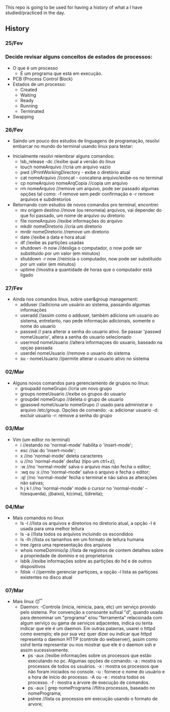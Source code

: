 This repo is going to be used for having a history of what a I have studied/practiced in the day.

## History

### 25/Fev

### Decide revisar alguns conceitos de estados de processos:
- O que é um processo 
    - É um programa que está em execução.
- PCB (Process Control Block)
- Estados de um processo:
    - Created
    - Waiting
    - Ready
    - Running
    - Terminated
- Swapping

### 26/Fev

* Saindo um pouco dos estudos de linguagens de programação, resolvi embarcar no mundo do terminal usando linux para testar:
- Inicialmente resolvi relembrar alguns comandos: 
    - lsb_release -dc //exibe qual a versão do linux
    - touch nomeArquivo //cria um arquivo vazio
    - pwd //PrintWorkingDirectory - exibe o diretório atual
    - cat nomeArquivo //concat - concatena arquivo/exibe-os no terminal
    - cp nomeArquivo nomeArqCopia //copia um arquivo
    - rm nomeArquivo //remove um arquivo, pode ser passado algumas opções tal como: -f remove sem pedir confirmação e -r remove arquivos e subdiretorios
- Retornando com estudos de novos comandos pro terminal, encontrei:
    - mv origem destino //move (ou renomeia) arquivos, vai depender do que foi passado, um nome de arquivo ou diretorio
    - file nomeArquivo //exibe informações do arquivo
    - mkdir nomeDiretorio //cria um diretorio
    - mrdir nomeDiretorio //remove um diretorio
    - date //exibe a data e hora atual
    - df //exibe as partições usadas
    - shutdown -h now //desliga o computador, o now pode ser substituido por um valor (em minutos)
    - shutdown -r now //reinicia o computador, now pode ser substituido por um valor (em minutos)
    - uptime //mostra a quantidade de horas que o computador está ligado

### 27/Fev

- Ainda nos comandos linux, sobre user&group management:
    - adduser //adiciona um usuário ao sistema, passando algumas informações
    - useradd //assim como o adduser, também adiciona um usuario ao sistema, entretanto, nao pede informação adicionais, somente o nome do usuario
    - passwd // para alterar a senha do usuario ativo. Se passar 'passwd nomeUsuario', altera a senha do usuario selecionado
    - usermod nomeUsuario //altera informaçoes do usuario, baseado na opçao passada
    - userdel nomeUsuario //remove o usuario do sistema
    - su - nomeUsuario //permite alterar o usuario ativo no sistema

### 02/Mar

- Alguns novos comandos para gerenciamento de grupos no linux:
    - groupadd nomeGrupo //cria um novo grupo
    - groups nomeUsuario //exibe os grupos do usuario
    - groupdel nomeGrupo //deleta o grupo de usuario
    - gpasswd nomeUsuario nomeGrupo // usado para administrar o arquivo /etc/group. Opções de comando:
        -a: adicionar usuario
        -d: excluir usuario
        -r: remove a senha do grupo

### 03/Mar

- Vim (um editor no terminal)
    - i //estando no 'normal-mode' habilita o 'insert-mode';
    - esc //sai do 'insert-mode';
    - x //no 'normal-mode' deleta caracteres
    - u //no 'normal-mode' desfaz (tipo um ctrl+z);
    - :w //no 'normal-mode' salva o arquivo mas não fecha o editor;
    - :wq ou :x //no 'normal-mode' salva o arquivo e fecha o editor;
    - :q! //no 'normal-mode' fecha o terminal e não salva as alterações não salvas;
    - h j k l //no 'normal-mode' mode o cursor no 'normal-mode' - h(esquerda), j(baixo), k(cima), l(direita);

### 04/Mar

- Mais comandos no linux
    - ls -l //lista os arquivos e diretorios no diretorio atual, a opção -l é usada para uma melhor leitura
    - ls -a //lista todos os arquivos incluindo os escondidos
    - ls -lh //lista os tamanhos em um formato de leitura humana
    - tree /gera uma representação dos arquivos
    - whois nomeDominio/ip //lista de registros de contem detalhes sobre a propriedade de dominio e os proprietarios
    - lsblk //exibe informações sobre as partições do hd e de outros dispositivos
    - fdisk -l //permite gerenciar partiçoes, a opção -l lista as partiçoes existentes no disco atual

### 07/Mar

- Mais linux 😴️
    - Daemon: -Controla (inicia, reinicia, para, etc) um serviço provido pelo sistema. Por convenção a consoante sufixal "d", quando usada para denominar um "programa" e/ou "ferramenta" relacionada com algum serviço ou gama de serviços adjacentes, indica ou tenta indicar que ele é um daemon. Em outras palavras, usarei o httpd como exemplo; ele por sua vez quer dizer ou indicar que httpd representa o daemon HTTP (controle do webserver), assim como sshd tenta representar ou nos mostrar que ele é o daemon ssh e assim sucessivamente. 
        - ps -aux //exibe informações sobre os processos que estão executando no pc. Algumas opções de comando:
            -a : mostra os processos de todos os usuários.
            -x : mostra os processos que não foram iniciados no console.
            -u : fornece o nome do usuário e a hora de início do processo.
            -A ou -e : mostra todos os processo.
            -f : mostra a árvore de execução de comandos.
        - ps -aux | grep nomePrograma //filtra processos, baseado no nomePrograma;
        - pstree //lista os processos em execução usando o formato de arvore;